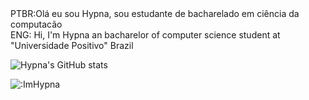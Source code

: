 <div>PTBR:Olá eu sou Hypna, sou estudante de bacharelado em ciência da computacão</div>
<div>
ENG: Hi, I'm Hypna an bacharelor of computer science student at "Universidade Positivo" Brazil
</div>


![Hypna's GitHub stats](https://github-readme-stats.vercel.app/api?username=ImHypna&show_icons=true&theme=dracula)

![:ImHypna](https://count.getloli.com/get/@:ImHypna?theme=rule34)

